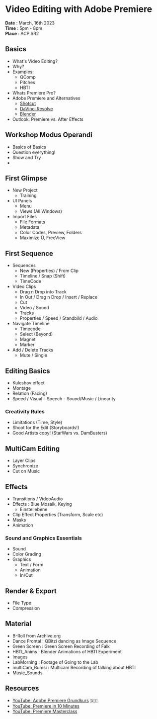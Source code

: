 # Video Editing with Adobe Premiere

**Date** : March, 16th 2023  
**Time** : 5pm - 8pm  
**Place** : ACP SR2

## Basics
- What's Video Editing?
- Why?
- Examples:
  - QComp
  - Pitches
  - HBTI
- Whats Premiere Pro?
- Adobe Premiere and Alternatives
  - [Shotcut](https://shotcut.org/)
  - [DaVinci Resolve](https://www.blackmagicdesign.com/de/products/davinciresolve)
  - [Blender](https://www.blender.org/)
- Outlook: Premiere vs. After Effects

## Workshop Modus Operandi
- Basics of Basics
- Question everything!
- Show and Try
- 

## First Glimpse
- New Project
  - Training
- UI Panels
  - Menu
  - Views (All Windows)
- Import Files
  - File Formats
  - Metadata
  - Color Codes, Preview, Folders
  - Maximize Ü, FreeView


## First Sequence
- Sequences
  - New (Properties) / From Clip
  - Timeline / Snap (Shift)
  - TimeCode
- Video Clips
  - Drag n Drop into Track
  - In Out / Drag n Drop / Insert / Replace
  - Cut
  - Video / Sound
  - Tracks
  - Properties / Speed / Standbild / Audio
- Navigate Timeline
  - Timecode
  - Select (Beyond)
  - Magnet
  - Marker
- Add / Delete Tracks
  - Mute / Single

## Editing Basics
- Kuleshov effect
- Montage
- Relation (Facing)
- Speed / Visual - Speech - Sound/Music / Linearity

### Creativity Rules
- Limitations (Time, Style)
- Shoot for the Edit (Storyboards!)
- Good Artists copy! (StarWars vs. DamBusters)

## MultiCam Editing
- Layer Clips
- Synchronize
- Cut on Music

## Effects
- Transitions / VideoAudio
- Effects : Blue Mosaik, Keying
  - Einstellebene
- Clip Effect Properties (Transform, Scale etc)
- Masks
- Animation

### Sound and Graphics Essentials
- Sound
- Color Grading
- Graphics
  - Text / Form
  - Animation
  - In/Out

## Render & Export
- File Type
- Compression


## Material
- B-Roll from Archive.org
- Dance Frontal : QBitzi dancing as Image Sequence
- Green Screen : Green Screen Recording of Falk
- HBTI_Anims : Blender Animations of HBTI Experiment
- Images
- LabMorning : Footage of Going to the Lab
- multiCam_Bumsi : Multicam Recording of talking about HBTI
- Music_Sounds

## Resources
- [YouTube: Adobe Premiere Grundkurs](https://www.youtube.com/watch?v=IIuWPH2QcI8) 🇩🇪
- [YouTube: Premiere in 10 Minutes](https://www.youtube.com/watch?v=cxzXEakrYO4&ab_channel=VinceOpra)
- [YouTube: Premiere Masterclass](https://www.youtube.com/watch?v=8eDsvKwM40U&ab_channel=AdobeVideo%26Motion)


